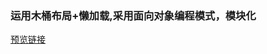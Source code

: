 ### 运用木桶布局+懒加载,采用面向对象编程模式，模块化
[预览链接](https://chenshangshuo.github.io/works/BarrelLayout/%E6%9C%A8%E6%A1%B6%E5%B8%83%E5%B1%80+%E6%87%92%E5%8A%A0%E8%BD%BDtest.html)
